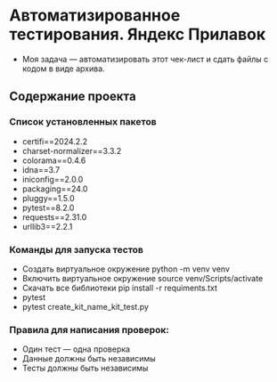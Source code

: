 ﻿# Автоматизированное тестирования. Яндекс Прилавок
- Моя задача — автоматизировать этот чек-лист и сдать файлы с кодом в виде архива.
## Содержание проекта
### Список установленных пакетов
- certifi==2024.2.2
- charset-normalizer==3.3.2
- colorama==0.4.6
- idna==3.7
- iniconfig==2.0.0
- packaging==24.0
- pluggy==1.5.0
- pytest==8.2.0
- requests==2.31.0
- urllib3==2.2.1

### Команды для запуска тестов
- Создать виртуальное окружение python -m venv venv
- Включить виртуальное окружение source venv/Scripts/activate
- Скачать все библиотеки pip install -r requiments.txt
- pytest
- pytest create_kit_name_kit_test.py
### Правила для написания проверок: 
- Один тест — одна проверка
- Данные должны быть независимы
- Тесты должны быть независимы